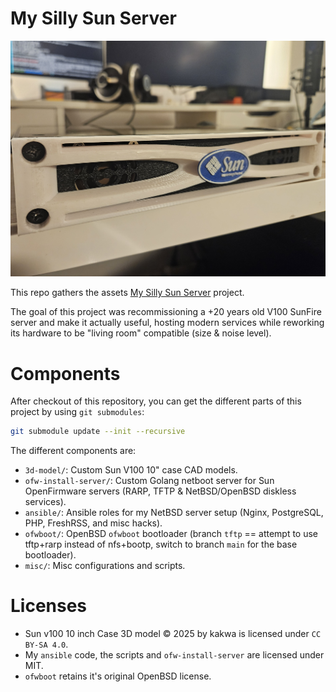 # My Silly Sun Server

![Sun V100 in custom 10" case - front view](misc/sun-final-front.jpg)

This repo gathers the assets [My Silly Sun Server](https://technically.kakwalab.ovh/posts/silly-sun-server-intro/) project.

The goal of this project was recommissioning a +20 years old V100 SunFire server and make it actually useful, hosting modern services while
reworking its hardware to be "living room" compatible (size & noise level).

# Components

After checkout of this repository, you can get the different parts of this project by using `git submodules`:

```bash
git submodule update --init --recursive
```

The different components are:
* `3d-model/`: Custom Sun V100 10" case CAD models.
* `ofw-install-server/`: Custom Golang netboot server for Sun OpenFirmware servers (RARP, TFTP & NetBSD/OpenBSD diskless services).
* `ansible/`: Ansible roles for my NetBSD server setup (Nginx, PostgreSQL, PHP, FreshRSS, and misc hacks).
* `ofwboot/`: OpenBSD `ofwboot` bootloader (branch `tftp` == attempt to use tftp+rarp instead of nfs+bootp, switch to branch `main` for the base bootloader).
* `misc/`: Misc configurations and scripts.

# Licenses

* Sun v100 10 inch Case 3D model © 2025 by kakwa is licensed under `CC BY-SA 4.0`.
* My `ansible` code, the scripts and `ofw-install-server` are licensed under MIT.
* `ofwboot` retains it's original OpenBSD license.
